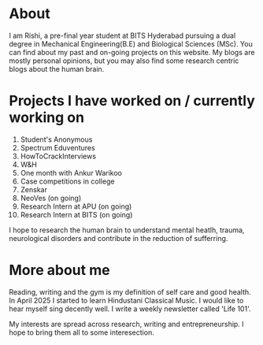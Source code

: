 # About 
I am Rishi, a pre-final year student at BITS Hyderabad pursuing a dual degree in Mechanical Engineering(B.E) and Biological Sciences (MSc). 
You can find about my past and on-going projects on this website. 
My blogs are mostly personal opinions, but you may also find some research centric blogs about the human brain. 

# Projects I have worked on / currently working on 
1. Student's Anonymous
2. Spectrum Eduventures
3. HowToCrackInterviews
5. W&H
6. One month with Ankur Warikoo
7. Case competitions in college
8. Zenskar
9. NeoVes (on going) 
10. Research Intern at APU (on going) 
11. Research Intern at BITS (on going)

I hope to research the human brain to understand mental heatlh, trauma, neurological disorders and contribute in the reduction of sufferring. 

# More about me 
Reading, writing and the gym is my definition of self care and good health. In April 2025 I started to learn Hindustani Classical Music. 
I would like to hear myself sing decently well. I write a weekly newsletter called 'Life 101'. 

My interests are spread across research, writing and entrepreneurship. I hope to bring them all to some interesection.
